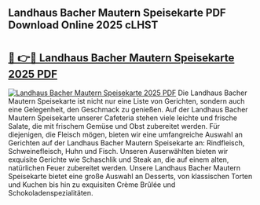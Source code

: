 ## Landhaus Bacher Mautern Speisekarte PDF Download Online 2025 cLHST

# <h2><a href="http://gc73rs.nevu.top/?p=Landhaus+Bacher+Mautern+Speisekarte">🔗 👉🔴 Landhaus Bacher Mautern Speisekarte 2025 PDF</a></h2>

[![Landhaus Bacher Mautern Speisekarte 2025 PDF](https://i.imgur.com/dBaPXMq.png)](http://gc73rs.nevu.top/?p=Landhaus+Bacher+Mautern+Speisekarte)
Die Landhaus Bacher Mautern Speisekarte ist nicht nur eine Liste von Gerichten, sondern auch eine Gelegenheit, den Geschmack zu genießen. Auf der Landhaus Bacher Mautern Speisekarte unserer Cafeteria stehen viele leichte und frische Salate, die mit frischem Gemüse und Obst zubereitet werden. Für diejenigen, die Fleisch mögen, bieten wir eine umfangreiche Auswahl an Gerichten auf der Landhaus Bacher Mautern Speisekarte an: Rindfleisch, Schweinefleisch, Huhn und Fisch. Unseren Auserwählten bieten wir exquisite Gerichte wie Schaschlik und Steak an, die auf einem alten, natürlichen Feuer zubereitet werden. Unsere Landhaus Bacher Mautern Speisekarte bietet eine große Auswahl an Desserts, von klassischen Torten und Kuchen bis hin zu exquisiten Crème Brûlée und Schokoladenspezialitäten.
